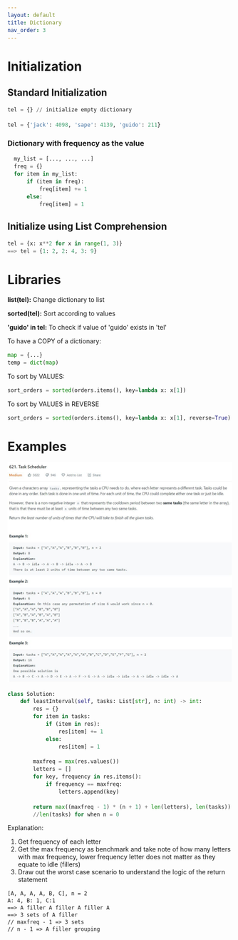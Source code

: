 ```yaml
---
layout: default
title: Dictionary
nav_order: 3
---
```


# Initialization

## Standard Initialization

```python
tel = {} // initialize empty dictionary

tel = {'jack': 4098, 'sape': 4139, 'guido': 211}
```

### Dictionary with frequency as the value

```python
  my_list = [..., ..., ...]
  freq = {}
  for item in my_list:
      if (item in freq):
          freq[item] += 1
      else:
          freq[item] = 1
```

## Initialize using List Comprehension

```python
tel = {x: x**2 for x in range(1, 3)}
==> tel = {1: 2, 2: 4, 3: 9}
```

# Libraries

**list(tel):** Change dictionary to list

**sorted(tel):** Sort according to values

**'guido' in tel:** To check if value of 'guido' exists in 'tel'

To have a COPY of a dictionary:

```python
map = {...}
temp = dict(map)
```

To sort by VALUES:

```python
sort_orders = sorted(orders.items(), key=lambda x: x[1])
```

To sort by VALUES in REVERSE

```python
sort_orders = sorted(orders.items(), key=lambda x: x[1], reverse=True)
```

# Examples

![](/assets/images/dict-1.JPG)

```python
class Solution:
    def leastInterval(self, tasks: List[str], n: int) -> int:
        res = {}
        for item in tasks:
            if (item in res):
                res[item] += 1
            else:
                res[item] = 1

        maxfreq = max(res.values())
        letters = []
        for key, frequency in res.items():
            if frequency == maxfreq:
                letters.append(key)

        return max((maxfreq - 1) * (n + 1) + len(letters), len(tasks))
        //len(tasks) for when n = 0
```

Explanation:

1. Get frequency of each letter
2. Get the max frequency as benchmark and take note of how many letters with max frequency, lower frequency letter does not matter as they equate to idle (fillers)
3. Draw out the worst case scenario to understand the logic of the return statement

```
[A, A, A, A, B, C], n = 2
A: 4, B: 1, C:1
==> A filler A filler A filler A
==> 3 sets of A filler
// maxfreq - 1 => 3 sets
// n - 1 => A filler grouping
```
